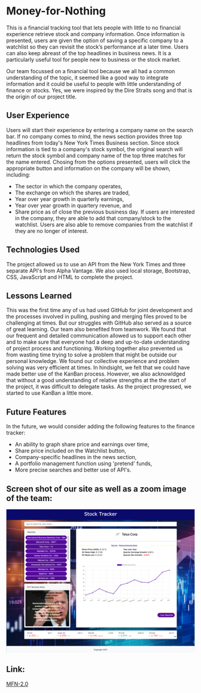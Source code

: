# Money-for-Nothing

This is a financial tracking tool that lets people with little to no financial experience retrieve stock and company information. Once information is presented, users are given the option of saving a specific company to a watchlist so they can revisit the stock’s performance at a later time. Users can also keep abreast of the top headlines in business news. It is a particularly useful tool for people new to business or the stock market.

Our team focussed on a financial tool because we all had a common understanding of the topic, it seemed like a good way to integrate information and it could be useful to people with little understanding of finance or stocks. Yes, we were inspired by the Dire Straits song and that is the origin of our project title.  

## User Experience
Users will start their experience by entering a company name on the search bar. If no company comes to mind, the news section provides three top headlines from today's New York Times Business section. Since stock information is tied to a company's stock symbol, the original search will return the stock symbol and company name of the top three matches for the name entered. Chosing from the options presented, users will click the appropriate button and information on the company will be shown, including:
* The sector in which the company operates,
* The exchange on which the shares are traded,
* Year over year growth in quarterly earnings,
* Year over year growth in quartery revenue, and
* Share price as of close the previous business day. 
If users are interested in the company, they are able to add that company/stock to the watchlist. Users are also able to remove companies from the watchlist if they are no longer of interest. 

## Technologies Used
The project allowed us to use an API from the New York Times and three separate API's from Alpha Vantage. We also used local storage, Bootstrap, CSS, JavaScript and HTML to complete the project. 

## Lessons Learned 
This was the first time any of us had used GitHub for joint development and the processes involved in pulling, pushing and merging files proved to be challenging at times. But our struggles with GitHub also served as a source of great learning. Our team also benefited from teamwork. We found that our frequent and detailed communication allowed us to support each other and to make sure that everyone had a deep and up-to-date understanding of project process and functioning. Working together also prevented us from wasting time trying to solve a problem that might be outside our personal knowledge. We found our collective experience and problem solving was very efficient at times. In hindsight, we felt that we could have made better use of the KanBan process. However, we also acknowldged that without a good understanding of relative strengths at the the start of the project, it was difficult to delegate tasks. As the project progressed, we started to use KanBan a little more. 

## Future Features
In the future, we would consider adding the following features to the finance tracker: 
* An ability to graph share price and earnings over time,
* Share price included on the Watchlist button,
* Company-specific headlines in the news section,
* A portfolio management function using 'pretend' funds,
* More precise searches and better use of API's.

## Screen shot of our site as well as a zoom image of the team: 
![Grand](./Assets/SNIP2.0(1).png)





## Link:
[MFN-2.0](https://daze77.github.io/Money-for-Nothing-2021/)


